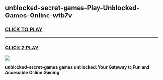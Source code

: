 
## unblocked-secret-games-Play-Unblocked-Games-Online-wtb7v
<h3>
<a href="https://premium76.site?title=unblocked-secret-games&ref=25A">CLICK TO PLAY</a></h3>
<hr>

<h3>
<a href="https://premium76.site?title=unblocked-secret-games&ref=25A">CLICK 2 PLAY</a>
  
</h3>

<a href="https://premium76.site?title=unblocked-secret-games&ref=25A"><img src="https://clearcache.store/games.png"></a>


**unblocked-secret-games games unblocked: Your Gateway to Fun and Accessible Online Gaming**

